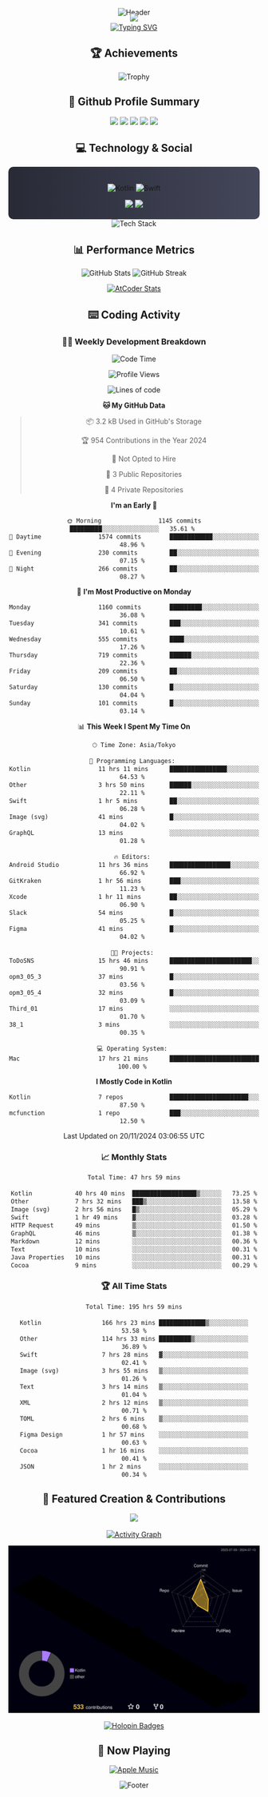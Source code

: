 <div align="center">
  
![Header](https://capsule-render.vercel.app/api?type=waving&color=gradient&customColorList=12&height=300&section=header&text=Welcome%20to%20Batapii's%20Universe&fontSize=50&animation=fadeIn&fontAlignY=40&desc=Android%20Developer%20|%20Kotlin%20LOVE%20)

<div style="margin-top: -20px;">
  <img src="https://readme-typing-svg.herokuapp.com/?lines=Crafting+Android+Experiences;Building+Tomorrow's+Apps+Today;Always+Learning,+Always+Growing&font=Fira%20Code&center=true&width=440&height=45&color=f75c7e&vCenter=true&size=22&pause=1000">
</div>

<a href="https://git.io/typing-svg">
  <img src="https://readme-typing-svg.demolab.com?font=Fira+Code&weight=600&size=28&duration=4000&pause=1000&center=true&vCenter=true&width=800&lines=Hey+there!+I'm+Batapii+%F0%9F%91%8B;Android+Developer+from+Japan+%F0%9F%87%AF%F0%9F%87%B5" alt="Typing SVG" />
</a>

## 🏆 Achievements

![Trophy](https://github-profile-trophy.vercel.app/?username=batapii&theme=onestar&no-frame=true&no-bg=true&column=8&rank=SSS,SS,S,AAA,AA,A,B,C&margin-w=10&margin-h=10)

## 🎯 Github Profile Summary

<div align="center">
  <img src="http://github-profile-summary-cards.vercel.app/api/cards/profile-details?username=batapii&theme=radical" />
  <img src="http://github-profile-summary-cards.vercel.app/api/cards/repos-per-language?username=batapii&theme=radical" />
  <img src="http://github-profile-summary-cards.vercel.app/api/cards/most-commit-language?username=batapii&theme=radical" />
  <img src="http://github-profile-summary-cards.vercel.app/api/cards/stats?username=batapii&theme=radical" />
  <img src="http://github-profile-summary-cards.vercel.app/api/cards/productive-time?username=batapii&theme=radical" />
</div>

## 💻 Technology & Social

<div align="center" style="background: linear-gradient(to right, #282A36, #44475A); padding: 20px; border-radius: 10px;">

![Kotlin](https://img.shields.io/badge/Kotlin-98.3%25-0095D5?style=for-the-badge&logo=kotlin&logoColor=white&labelColor=282A36)
![Swift](https://img.shields.io/badge/Swift-1.7%25-FA7343?style=for-the-badge&logo=swift&logoColor=white&labelColor=282A36)

<div style="margin-top: 15px">
<a href="https://github.com/batapii"><img src="https://img.shields.io/github/followers/batapii?style=for-the-badge&logo=github&label=Follow&color=ff6e96&labelColor=282A36"/></a>
<a href="https://twitter.com/batapii3939"><img src="https://img.shields.io/twitter/follow/batapii?style=for-the-badge&logo=twitter&color=1DA1F2&labelColor=282A36&label=Follow"/></a>
</div>

</div>

<div align="center">
<img src="https://github-readme-tech-stack.vercel.app/api/cards?title=Tech+Stack&align=center&titleAlign=center&fontSize=20&lineHeight=10&lineCount=4&theme=github_dark&width=800&bg=%230D1117&badge=%23161B22&border=%2321262D&titleColor=%2358A6FF&line1=kotlin%2Ckotlin%2C0095D5%3Bandroid%2Candroid%2C00ff00%3Bjetpackcompose%2Cjetpack%2C4285F4%3B&line2=swift%2Cswift%2CFA7343%3Bfirebase%2Cfirebase%2CFFCA28%3Bgithub%2Cgithub%2C181717%3B&line3=typescript%2Ctypescript%2C3178C6%3Bgraphql%2Cgraphql%2CE10098%3Bsupabase%2Csupabase%2C3FCF8E%3B&line4=gradle%2Cgradle%2C02303A%3Bgitkraken%2Cgitkraken%2C179287%3Bpostman%2Cpostman%2CFF6C37%3B" alt="Tech Stack" />
</div>

## 📊 Performance Metrics

<div align="center">

![GitHub Stats](https://github-readme-stats.vercel.app/api?username=batapii&show_icons=true&theme=radical&hide_border=true&bg_color=0D1117)
![GitHub Streak](https://github-readme-streak-stats.herokuapp.com/?user=batapii&theme=radical&hide_border=true&background=0D1117)

[![AtCoder Stats](https://atcoder-readme-stats.vercel.app/stats/batapii3939?theme=dark&show_history=5&width=495)](https://github.com/iwbc-mzk/atcoder-readme-stats)

</div>

## ⌨️ Coding Activity

### 👨‍💻 Weekly Development Breakdown
<!--START_SECTION:waka-->
![Code Time](http://img.shields.io/badge/Code%20Time-312%20hrs%2024%20mins-blue)

![Profile Views](http://img.shields.io/badge/Profile%20Views-1-blue)

![Lines of code](https://img.shields.io/badge/From%20Hello%20World%20I%27ve%20Written-260.0%20thousand%20lines%20of%20code-blue)

**🐱 My GitHub Data** 

> 📦 3.2 kB Used in GitHub's Storage 
 > 
> 🏆 954 Contributions in the Year 2024
 > 
> 🚫 Not Opted to Hire
 > 
> 📜 3 Public Repositories 
 > 
> 🔑 4 Private Repositories 
 > 
**I'm an Early 🐤** 

```text
🌞 Morning                1145 commits        █████████░░░░░░░░░░░░░░░░   35.61 % 
🌆 Daytime                1574 commits        ████████████░░░░░░░░░░░░░   48.96 % 
🌃 Evening                230 commits         ██░░░░░░░░░░░░░░░░░░░░░░░   07.15 % 
🌙 Night                  266 commits         ██░░░░░░░░░░░░░░░░░░░░░░░   08.27 % 
```
📅 **I'm Most Productive on Monday** 

```text
Monday                   1160 commits        █████████░░░░░░░░░░░░░░░░   36.08 % 
Tuesday                  341 commits         ███░░░░░░░░░░░░░░░░░░░░░░   10.61 % 
Wednesday                555 commits         ████░░░░░░░░░░░░░░░░░░░░░   17.26 % 
Thursday                 719 commits         ██████░░░░░░░░░░░░░░░░░░░   22.36 % 
Friday                   209 commits         ██░░░░░░░░░░░░░░░░░░░░░░░   06.50 % 
Saturday                 130 commits         █░░░░░░░░░░░░░░░░░░░░░░░░   04.04 % 
Sunday                   101 commits         █░░░░░░░░░░░░░░░░░░░░░░░░   03.14 % 
```


📊 **This Week I Spent My Time On** 

```text
🕑︎ Time Zone: Asia/Tokyo

💬 Programming Languages: 
Kotlin                   11 hrs 11 mins      ████████████████░░░░░░░░░   64.53 % 
Other                    3 hrs 50 mins       ██████░░░░░░░░░░░░░░░░░░░   22.11 % 
Swift                    1 hr 5 mins         ██░░░░░░░░░░░░░░░░░░░░░░░   06.28 % 
Image (svg)              41 mins             █░░░░░░░░░░░░░░░░░░░░░░░░   04.02 % 
GraphQL                  13 mins             ░░░░░░░░░░░░░░░░░░░░░░░░░   01.28 % 

🔥 Editors: 
Android Studio           11 hrs 36 mins      █████████████████░░░░░░░░   66.92 % 
GitKraken                1 hr 56 mins        ███░░░░░░░░░░░░░░░░░░░░░░   11.23 % 
Xcode                    1 hr 11 mins        ██░░░░░░░░░░░░░░░░░░░░░░░   06.90 % 
Slack                    54 mins             █░░░░░░░░░░░░░░░░░░░░░░░░   05.25 % 
Figma                    41 mins             █░░░░░░░░░░░░░░░░░░░░░░░░   04.02 % 

🐱‍💻 Projects: 
ToDoSNS                  15 hrs 46 mins      ███████████████████████░░   90.91 % 
opm3_05_3                37 mins             █░░░░░░░░░░░░░░░░░░░░░░░░   03.56 % 
opm3_05_4                32 mins             █░░░░░░░░░░░░░░░░░░░░░░░░   03.09 % 
Third_01                 17 mins             ░░░░░░░░░░░░░░░░░░░░░░░░░   01.70 % 
38_1                     3 mins              ░░░░░░░░░░░░░░░░░░░░░░░░░   00.35 % 

💻 Operating System: 
Mac                      17 hrs 21 mins      █████████████████████████   100.00 % 
```

**I Mostly Code in Kotlin** 

```text
Kotlin                   7 repos             ██████████████████████░░░   87.50 % 
mcfunction               1 repo              ███░░░░░░░░░░░░░░░░░░░░░░   12.50 % 
```




 Last Updated on 20/11/2024 03:06:55 UTC
<!--END_SECTION:waka-->

### 📈 Monthly Stats
<!--START_SECTION:wakamonth-->

```text
Total Time: 47 hrs 59 mins

Kotlin            40 hrs 40 mins  ██████████████████▒░░░░░░   73.25 %
Other             7 hrs 32 mins   ███▒░░░░░░░░░░░░░░░░░░░░░   13.58 %
Image (svg)       2 hrs 56 mins   █▒░░░░░░░░░░░░░░░░░░░░░░░   05.29 %
Swift             1 hr 49 mins    ▓░░░░░░░░░░░░░░░░░░░░░░░░   03.28 %
HTTP Request      49 mins         ▒░░░░░░░░░░░░░░░░░░░░░░░░   01.50 %
GraphQL           46 mins         ▒░░░░░░░░░░░░░░░░░░░░░░░░   01.38 %
Markdown          12 mins         ░░░░░░░░░░░░░░░░░░░░░░░░░   00.36 %
Text              10 mins         ░░░░░░░░░░░░░░░░░░░░░░░░░   00.31 %
Java Properties   10 mins         ░░░░░░░░░░░░░░░░░░░░░░░░░   00.31 %
Cocoa             9 mins          ░░░░░░░░░░░░░░░░░░░░░░░░░   00.29 %
```

<!--END_SECTION:wakamonth-->

### 🏆 All Time Stats
<!--START_SECTION:wakaalltime-->

```text
Total Time: 195 hrs 59 mins

Kotlin                 166 hrs 23 mins █████████████▒░░░░░░░░░░░   53.58 %
Other                  114 hrs 33 mins █████████▒░░░░░░░░░░░░░░░   36.89 %
Swift                  7 hrs 28 mins   ▓░░░░░░░░░░░░░░░░░░░░░░░░   02.41 %
Image (svg)            3 hrs 55 mins   ▒░░░░░░░░░░░░░░░░░░░░░░░░   01.26 %
Text                   3 hrs 14 mins   ▒░░░░░░░░░░░░░░░░░░░░░░░░   01.04 %
XML                    2 hrs 12 mins   ▒░░░░░░░░░░░░░░░░░░░░░░░░   00.71 %
TOML                   2 hrs 6 mins    ▒░░░░░░░░░░░░░░░░░░░░░░░░   00.68 %
Figma Design           1 hr 57 mins    ░░░░░░░░░░░░░░░░░░░░░░░░░   00.63 %
Cocoa                  1 hr 16 mins    ░░░░░░░░░░░░░░░░░░░░░░░░░   00.41 %
JSON                   1 hr 2 mins     ░░░░░░░░░░░░░░░░░░░░░░░░░   00.34 %
```

<!--END_SECTION:wakaalltime-->

## 🌟 Featured Creation & Contributions

<div align="center">
  <a href="https://github.com/batapii/ToDoSNS">
    <img src="https://github-readme-stats.vercel.app/api/pin/?username=batapii&repo=ToDoSNS&theme=radical&hide_border=true&bg_color=0D1117" />
  </a>

[![Activity Graph](https://github-readme-activity-graph.vercel.app/graph?username=batapii&custom_title=Contribution%20Graph&hide_border=true&theme=radical&bg_color=0D1117)](https://github.com/ashutosh00710/github-readme-activity-graph)

![3D Contrib](./profile-3d-contrib/profile-night-rainbow.svg)

[![Holopin Badges](https://holopin.me/batapii)](https://holopin.io/@batapii)

</div>

## 🎵 Now Playing

<div align="center">
  
[![Apple Music](https://music-profile.rayriffy.com/theme/dark.svg?uid=001005.6598667d2ffd4a10a4f429edd0ba24c4.1156)](https://github.com/rayriffy/apple-music-github-profile)

</div>

![Footer](https://capsule-render.vercel.app/api?type=waving&color=gradient&customColorList=12&height=100&section=footer)

</div>
